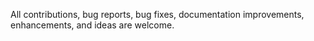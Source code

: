 All contributions,
bug reports,
bug fixes,
documentation improvements, 
enhancements, 
and ideas are welcome.

